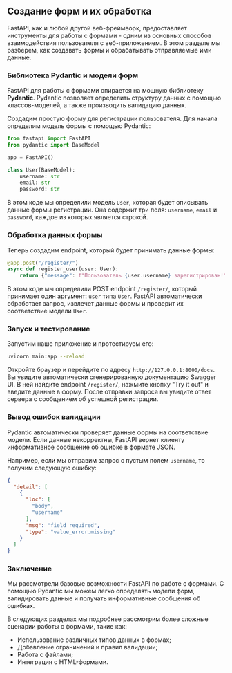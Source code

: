 ## Создание форм и их обработка

FastAPI, как и любой другой веб-фреймворк, предоставляет инструменты для работы с формами - одним из основных способов взаимодействия пользователя с веб-приложением. В этом разделе мы разберем, как создавать формы и обрабатывать отправляемые ими данные.

### Библиотека Pydantic и модели форм

FastAPI для работы с формами опирается на мощную библиотеку **Pydantic**.  Pydantic позволяет определить структуру данных с помощью классов-моделей, а также производить валидацию данных.

Создадим простую форму для регистрации пользователя. Для начала определим модель формы с помощью Pydantic:

```python
from fastapi import FastAPI
from pydantic import BaseModel

app = FastAPI()

class User(BaseModel):
    username: str
    email: str
    password: str

```

В этом коде мы определили модель `User`, которая будет описывать данные формы регистрации. Она содержит три поля: `username`, `email` и `password`, каждое из которых является строкой.

### Обработка данных формы

Теперь создадим endpoint, который будет принимать данные формы:

```python
@app.post("/register/")
async def register_user(user: User):
    return {"message": f"Пользователь {user.username} зарегистрирован!"}
```

В этом коде мы определили POST endpoint `/register/`, который принимает один аргумент: `user` типа `User`. FastAPI автоматически обработает запрос, извлечет данные формы и проверит их соответствие модели `User`. 

### Запуск и тестирование

Запустим наше приложение и протестируем его:

```bash
uvicorn main:app --reload
```

Откройте браузер и перейдите по адресу `http://127.0.0.1:8000/docs`. Вы увидите автоматически сгенерированную документацию Swagger UI. В ней найдите endpoint `/register/`, нажмите кнопку "Try it out" и введите данные в форму. После отправки запроса вы увидите ответ сервера с сообщением об успешной регистрации.

### Вывод ошибок валидации

Pydantic автоматически проверяет данные формы на соответствие модели. Если данные некорректны, FastAPI вернет клиенту информативное сообщение об ошибке в формате JSON.

Например, если мы отправим запрос с пустым полем `username`, то получим следующую ошибку:

```json
{
  "detail": [
    {
      "loc": [
        "body",
        "username"
      ],
      "msg": "field required",
      "type": "value_error.missing"
    }
  ]
}
```

### Заключение

Мы рассмотрели базовые возможности FastAPI по работе с формами. С помощью Pydantic мы можем легко определять модели форм, валидировать данные и получать информативные сообщения об ошибках. 

В следующих разделах мы подробнее рассмотрим более сложные сценарии работы с формами, такие как:

* Использование различных типов данных в формах;
* Добавление ограничений и правил валидации;
* Работа с файлами;
* Интеграция с HTML-формами.
